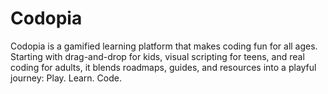 # Codopia
Codopia is a gamified learning platform that makes coding fun for all ages. Starting with drag-and-drop for kids, visual scripting for teens, and real coding for adults, it blends roadmaps, guides, and resources into a playful journey: Play. Learn. Code.
